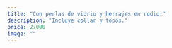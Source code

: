 ```yaml
---
title: "Con perlas de vidrio y herrajes en rodio."
description: "Incluye collar y topos."
price: 27000
image: ""
---
```


